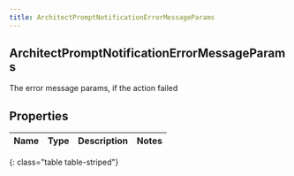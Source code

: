 ```yaml
---
title: ArchitectPromptNotificationErrorMessageParams
---
```

## ArchitectPromptNotificationErrorMessageParams
The error message params, if the action failed

## Properties

|Name | Type | Description | Notes|
|------------ | ------------- | ------------- | -------------|
{: class="table table-striped"}


